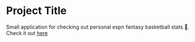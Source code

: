 # Project Title

Small application for checking out personal espn fantasy basketball stats 🏀. Check it out [here](https://nba-fantasy-stats.netlify.app/)
